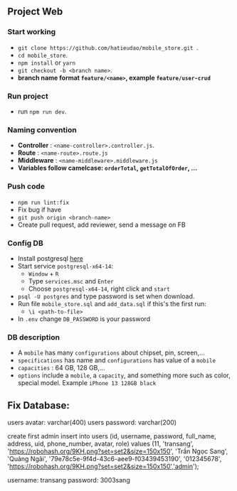 ## Project Web

### Start working
+ `git clone https://github.com/hatieudao/mobile_store.git `.
+ `cd mobile_store`.
+ `npm install` or `yarn`
+ `git checkout -b <branch name>`.
+ **branch name format `feature/<name>`, example `feature/user-crud`**

### Run project
+ run `npm run dev`.

### Naming convention
+ **Controller** : `<name-controller>.controller.js`.
+ **Route** : `<name-route>.route.js`
+ **Middleware** : `<name-middleware>.middleware.js`
+ **Variables follow camelcase: `orderTotal`, `getTotalOfOrder`, ...**
### Push code
+ `npm run lint:fix`
+ Fix bug if have
+ `git push origin <branch-name>`
+ Create pull request, add reviewer, send a message on FB
### Config DB
+ Install postgresql [here](https://www.postgresql.org/download/)
+ Start service `postgresql-x64-14`:
  + `Window` + `R`
  + Type `services.msc` and `Enter`
  + Choose `postgresql-x64-14`, right click and `start`
+ `psql -U postgres` and type password is set when download.
+ Run file `mobile_store.sql` and `add_data.sql` if this's the first run:
  + `\i <path-to-file>`
+ In `.env` change `DB_PASSWORD` is your password
  
### DB description
+ A `mobile` has many `configurations` about chipset, pin, screen,...
+ `specifications` has name and `configurations` has value of a `mobile`
+ `capacities` : 64 GB, 128 GB,...
+ `options` include a `mobile`, a `capacity`, and something more such as color, special model. Example `iPhone 13 128GB black`


## Fix Database:
users avatar:  varchar(400)
users password: varchar(200) 

create first admin
insert into users (id, username, password, full_name, address, uid, phone_number, avatar, role)
values (11, 'transang', 'https://robohash.org/9KH.png?set=set2&size=150x150', 'Trần Ngọc Sang', 'Quảng Ngãi', '79e78c5e-9f4d-43c6-aee9-f03439453190', '012345678', 'https://robohash.org/9KH.png?set=set2&size=150x150','admin');

username: transang
password: 3003sang
